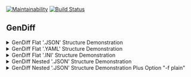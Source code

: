 [![Maintainability](https://api.codeclimate.com/v1/badges/9519bb0572ce94f36585/maintainability)](https://codeclimate.com/github/vladsad/backend-project-lvl2/maintainability) [![Build Status](https://travis-ci.org/vladsad/backend-project-lvl2.svg?branch=master)](https://travis-ci.org/vladsad/backend-project-lvl2)

## GenDiff

<details>
<summary>GenDiff Flat '.JSON' Structure Demonstration</summary>
<a href="https://asciinema.org/a/8j9cugAP0mkxnALuIlIzzXRME" target="_blank"><img src="https://asciinema.org/a/8j9cugAP0mkxnALuIlIzzXRME.svg" /></a>
</details>

<details>
<summary>GenDiff Flat '.YAML' Structure Demonstration</summary>
<a href="https://asciinema.org/a/qqeciF6TUCTOS82iXShcdi8Zt" target="_blank"><img src="https://asciinema.org/a/qqeciF6TUCTOS82iXShcdi8Zt.svg" /></a>
</details>

<details>
<summary>GenDiff Flat '.INI' Structure Demonstration</summary>
<a href="https://asciinema.org/a/tRDxEx1W3fNaKXhd38yg4g3Ar" target="_blank"><img src="https://asciinema.org/a/tRDxEx1W3fNaKXhd38yg4g3Ar.svg" /></a>
</details>

<details>
<summary>GenDiff Nested '.JSON' Structure Demonstration</summary>
<a href="https://asciinema.org/a/ra0D4rsh55APhqjOvLk9Ue9EC" target="_blank"><img src="https://asciinema.org/a/ra0D4rsh55APhqjOvLk9Ue9EC.svg" /></a>
</details>

<details>
<summary>GenDiff Nested '.JSON' Structure Demonstration Plus Option "-f plain"</summary>
<a href="https://asciinema.org/a/i816z8rC7fMxQtST5t6csVhFN" target="_blank"><img src="https://asciinema.org/a/i816z8rC7fMxQtST5t6csVhFN.svg" /></a>
</details>